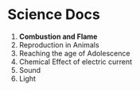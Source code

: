 # **Science Docs**

1. **Combustion and Flame**
2. Reproduction in Animals
3. Reaching the age of Adolescence
4. Chemical Effect of electric current
5. Sound
6. Light
